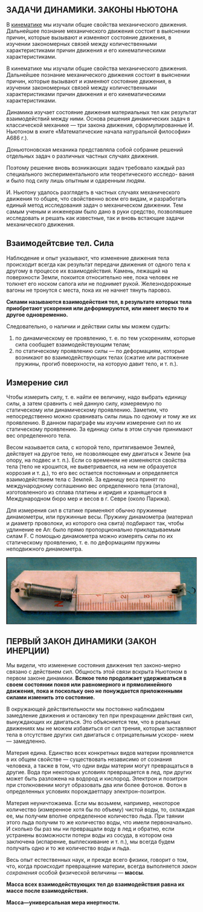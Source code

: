 ## __ЗАДАЧИ ДИНАМИКИ. ЗАКОНЫ НЬЮТОНА__
В [кинематике](https://github.com/Milanistov/DZhome/blob/main/02.%20Kinematics%20(A)/2.%20Kinematics.md) мы изучали общие свойства механического движения. Дальнейшее познание механического движения состоит в выяснении причин, которые вызывают и изменяют состояние движения, в изучении закономерных связей между количественными характеристиками причин движения и его кинематическими характеристиками. 


В кинематике мы изучали общие свойства механического движения. Дальнейшее познание
механического движения состоит в выяснении причин, которые вызывают и изменяют состояние движения, в изучении закономерных связей между количественными характеристиками причин движения и его кинематическими характеристиками. 

Динамика изучает состояние движения материальных тел как результат взаимодействий между ними. Основа решения динамических задач в классической механике — три закона движения, сформулированные И. Ньютоном в книге «Математические начала натуральной философии» A686 г.). 

Доньютоновская механика представляла собой собрание решений отдельных задач о различных частных случаях движения. 

Поэтому решение вновь возникающих задач требовало каждый 
раз специального экспериментального или теоретического исследо- 
вания и было под силу лишь опытным и одаренным людям. 

И. Ньютону удалось разглядеть в частных случаях механического движения то общее, что свойственно всем его видам, и разработать единый метод исследования задач о механическом движении. Тем самым ученым и инженерам было дано в руки средство, позволявшее исследовать и решать как известные, так и вновь встающие задачи механического движения. 

## __Взаимодейтсвие тел. Сила__
Наблюдение и опыт указывают, что изменение движения тела происходит всегда как результат передачи движения от одного тела к другому в процессе их взаимодействия. Камень, лежащий на поверхности Земли, покоится относительно нее, пока человек не толкнет его носком сапога или не поднимет рукой. Железнодорожные вагоны не тронутся с места, пока их не начнет тянуть паровоз. 

__Силами называются взаимодействия тел, в результате которых тела приобретают ускорения или деформируются, или имеет место то и другое одновременно.__ 

Следовательно, о наличии и действии силы мы можем судить: 
1) по динамическому ее проявлению, т. е. по тем ускорениям, которые сила сообщает взаимодействующим телам;
2) по статическому проявлению силы — по деформациям, которые возникают во взаимодействующих телах (сжатие или растяжение пружины, прогиб поверхности, на которую давит тело, и т. п.). 

## __Измерение сил__

Чтобы измерить силу, т. е. найти ее величину, надо выбрать единицу силы, а затем сравнить с ней данную силу, измеряемую по статическому или динамическому проявлению. Заметим, что непосредственно можно сравнивать силы лишь по одному и тому же их проявлению. В данном параграфе мы изучим измерение сил по их 
статическому проявлению. За единицу силы в этом случае принимают вес определенного тела. 

Весом называется сила, с которой тело, притягиваемое Землей, действует на другое тело, не позволяющее ему двигаться к 
Земле (на опору, на подвес и т. п.). Если со временем не изменяются свойства тела (тело не крошится, не выветривается, на нем не образуется коррозия и т. д.), то его вес остается постоянным и определяется взаимодействием тела с Землей. За единицу веса принят по международному соглашению вес определенного тела (эталона), изготовленного из сплава платины и иридия и хранящегося в Международном бюро мер и весов в г. Севре (около Парижа). 

Для измерения сил в статике применяют обычно пружинные динамометры, или пружинные весы. Пружину динамометра (материал и диаметр проволоки, из которого она свита) подбирают так, чтобы удлинение ее Ал: было прямо пропорционально прикладываемым силам F. С помощью динамометра можно измерять силы по их статическому проявлению, т. е. по деформациям пружины неподвижного динамометра. 

![](https://github.com/Milanistov/DZhome/blob/main/03.%20Dynamics%20(А)/images/изображение_2024-03-23_154802155.png)

## __ПЕРВЫЙ ЗАКОН ДИНАМИКИ (ЗАКОН ИНЕРЦИИ)__ 

Мы видели, что изменение состояния движения тел законо-мерно связано с действием сил. Общность этой связи вскрыта Ньютоном в первом законе динамики. 
__Всякое тело продолжает удерживаться в своем состоянии покоя или равномерного и прямолинейного движения, пока и поскольку оно не понуждается приложенными силами изменить это состояние.__

В окружающей действительности мы постоянно наблюдаем замедление движения и остановку тел при прекращении действия сил, вынуждающих их двигаться. Это объясняется тем, что в реальных движениях мы не можем избавиться от сил трения, которые заставляют тела в отсутствие других сил двигаться с отрицательным ускоре- нием — замедленно. 

Материя едина. Единство всех конкретных видов материи проявляется в их общем свойстве — существовать независимо от сознания человека, а также в том, что одни виды материи могут превращаться в другие. Вода при некоторых условиях превращается в лед, при других может быть разложена на водород и кислород. Электрон и позитрон при столкновении могут образовать два или более фотонов. Фотон в определенных условиях порождаетпару электрон-позитрон. 

Материя неуничтожаема. Если мы возьмем, например, некоторое количество (измеренное хотя бы по объему) чистой воды, то, охлаждая ее, мы получим вполне определенное количество льда. При таянии этого льда получим то же количество воды, что имели первоначально. И сколько бы раз мы ни превращали воду в лед и обратно, если устранены возможности потери воды из сосуда, в котором она заключена (испарение, выплескивание и т. п.), мы всегда будем получать одно и то же количество воды и льда. 

Весь опыт естественных наук, и прежде всего физики, говорит о том, что, когда происходит превращение материи, всегда выполняется _закон сохранения_ особой физической величины — __массы__. 

__Масса всех взаимодействующих тел до взаимодействия равна их массе после взаимодействия.__ 

__Масса—универсальная мера инертности.__ 
